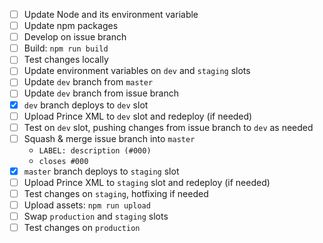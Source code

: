 - [ ] Update Node and its environment variable
- [ ] Update npm packages
- [ ] Develop on issue branch
- [ ] Build: `npm run build`
- [ ] Test changes locally
- [ ] Update environment variables on `dev` and `staging` slots
- [ ] Update `dev` branch from `master`
- [ ] Update `dev` branch from issue branch
- [x] `dev` branch deploys to `dev` slot
- [ ] Upload Prince XML to `dev` slot and redeploy (if needed)
- [ ] Test on `dev` slot, pushing changes from issue branch to `dev` as needed
- [ ] Squash & merge issue branch into `master`
    - `LABEL: description (#000)`
    - `closes #000`
- [x] `master` branch deploys to `staging` slot
- [ ] Upload Prince XML to `staging` slot and redeploy (if needed)
- [ ] Test changes on `staging`, hotfixing if needed
- [ ] Upload assets: `npm run upload`
- [ ] Swap `production` and `staging` slots
- [ ] Test changes on `production`
